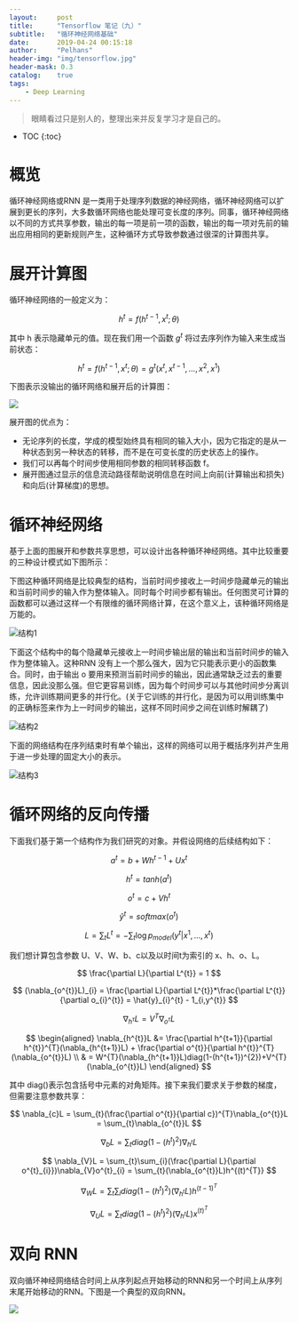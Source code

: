 ```yaml
---
layout:     post
title:      "Tensorflow 笔记（九）"
subtitle:   "循环神经网络基础"
date:       2019-04-24 00:15:18
author:     "Pelhans"
header-img: "img/tensorflow.jpg"
header-mask: 0.3 
catalog:    true
tags:
    - Deep Learning
---
```


> 眼睛看过只是别人的，整理出来并反复学习才是自己的。

* TOC
{:toc}

# 概览

循环神经网络或RNN 是一类用于处理序列数据的神经网络，循环神经网络可以扩展到更长的序列，大多数循环网络也能处理可变长度的序列。同事，循环神经网络以不同的方式共享参数，输出的每一项是前一项的函数，输出的每一项对先前的输出应用相同的更新规则产生，这种循环方式导致参数通过很深的计算图共享。

# 展开计算图
循环神经网络的一般定义为：

$$ h^{t} = f(h^{t-1}, x^{t}; \theta) $$

其中 h 表示隐藏单元的值。现在我们用一个函数  $g^{t}$ 将过去序列作为输入来生成当前状态：

$$ h^{t} = f(h^{t-1}, x^{t}; \theta) = g^{t}(x^{t}, x^{t-1}, \dots, x^{2}, x^{1}) $$

下图表示没输出的循环网络和展开后的计算图：

![](/img/in-post/tensorflow/rnn_unfold.png)

展开图的优点为：

*  无论序列的长度，学成的模型始终具有相同的输入大小，因为它指定的是从一种状态到另一种状态的转移，而不是在可变长度的历史状态上的操作。    
* 我们可以再每个时间步使用相同参数的相同转移函数 f。    
* 展开图通过显示的信息流动路径帮助说明信息在时间上向前(计算输出和损失)和向后(计算梯度)的思想。

# 循环神经网络

基于上面的图展开和参数共享思想，可以设计出各种循环神经网络。其中比较重要的三种设计模式如下图所示：

下图这种循环网络是比较典型的结构，当前时间步接收上一时间步隐藏单元的输出和当前时间步的输入作为整体输入。同时每个时间步都有输出。任何图灵可计算的函数都可以通过这样一个有限维的循环网络计算，在这个意义上，该种循环网络是万能的。

![结构1](/img/in-post/tensorflow/rnn_mode1.png)

下面这个结构中的每个隐藏单元接收上一时间步输出层的输出和当前时间步的输入作为整体输入。这种RNN 没有上一个那么强大，因为它只能表示更小的函数集合。同时，由于输出 o 要用来预测当前时间步的输出，因此通常缺乏过去的重要信息，因此没那么强。但它更容易训练，因为每个时间步可以与其他时间步分离训练，允许训练期间更多的并行化。(关于它训练的并行化，是因为可以用训练集中的正确标签来作为上一时间步的输出，这样不同时间步之间在训练时解耦了)

![结构2](/img/in-post/tensorflow/rnn_mode2.png)

下面的网络结构在序列结束时有单个输出，这样的网络可以用于概括序列并产生用于进一步处理的固定大小的表示。

![结构3](/img/in-post/tensorflow/rnn_mode3.png)

# 循环网络的反向传播

下面我们基于第一个结构作为我们研究的对象。并假设网络的后续结构如下：

$$ a^{t} = b + Wh^{t-1} + Ux^{t} $$

$$ h^{t} = tanh(a^{t}) $$

$$ o^{t} = c + Vh^{t} $$

$$ \hat{y}^{t} = softmax(o^{t}) $$

$$ L = \sum_{t}L^{t} = -\sum_{t}\log p_{model}(y^{t} | {x^{1},\dots,x^{t}}) $$

我们想计算包含参数 U、V、W、b、c以及以时间t为索引的 x、h、o、L。

$$ \frac{\partial L}{\partial L^{t}} = 1 $$

$$ (\nabla_{o^{t}}L)_{i} = \frac{\partial L}{\partial L^{t}}*\frac{\partial L^{t}}{\partial o_{i}^{t}} = \hat{y}_{i}^{t} - 1_{i,y^{t}} $$

$$ \nabla_{h^{\tau}}L = V^{T}\nabla_{o^{\tau}}L $$

$$
\begin{aligned}
\nabla_{h^{t}}L &= \frac{\partial h^{t+1}}{\partial h^{t}}^{T}(\nabla_{h^{t+1}}L) + \frac{\partial o^{t}}{\partial h^{t}}^{T}(\nabla_{o^{t}}L) \\
& = W^{T}(\nabla_{h^{t+1}}L)diag(1-(h^{t+1})^{2})+V^{T}(\nabla_{o^{t}}L) 
\end{aligned}
$$

其中 diag()表示包含括号中元素的对角矩阵。接下来我们要求关于参数的梯度，但需要注意参数共享：

$$ \nabla_{c}L = \sum_{t}(\frac{\partial o^{t}}{\partial c})^{T}\nabla_{o^{t}}L = \sum_{t}\nabla_{o^{t}}L $$

$$ \nabla_{b}L = \sum_{t}diag(1-(h^{t})^{2})\nabla_{h^{t}}L $$

$$ \nabla_{V}L = \sum_{t}\sum_{i}(\frac{\partial L}{\partial o^{t}_{i}})\nabla_{V}o^{t}_{i} = \sum_{t}(\nabla_{o^{t}}L)h^{(t)^{T}} $$

$$ \nabla_{W}L = \sum_{t}\sum_{i}diag(1-(h^{t})^{2})(\nabla_{h^{t}}L)h^{(t-1)^{T}} $$

$$ \nabla_{U}L = \sum_{t}diag(1-(h^{t})^{2})(\nabla_{h^{t}}L)x^{(t)^{T}} $$

# 双向 RNN
双向循环神经网络结合时间上从序列起点开始移动的RNN和另一个时间上从序列末尾开始移动的RNN。下图是一个典型的双向RNN。

![](/img/in-post/tensorflow/rnn_birnn.png)
